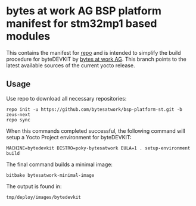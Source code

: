 # bytes at work AG BSP platform manifest for stm32mp1 based modules

This contains the manifest for [repo](https://source.android.com/setup/develop/repo) and is intended to
simplify the build procedure for byteDEVKIT by [bytes at work AG](https://www.bytesatwork.ch).
This branch points to the latest available sources of the current yocto release.

## Usage

Use repo to download all necessary repositories:

	repo init -u https://github.com/bytesatwork/bsp-platform-st.git -b zeus-next
	repo sync

When this commands completed successful, the following command will setup a
Yocto Project environment for byteDEVKIT:

	MACHINE=bytedevkit DISTRO=poky-bytesatwork EULA=1 . setup-environment build

The final command builds a minimal image:

	bitbake bytesatwork-minimal-image

The output is found in:

	tmp/deploy/images/bytedevkit
